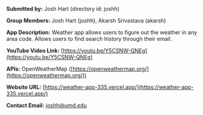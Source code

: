 **Submitted by:** Josh Hart (directory id: joshh)

**Group Members:** Josh Hart (joshh), Akarsh Srivastava (akarsh)

**App Description:** Weather app allows users to figure out the weather in any area code. Allows users to find search history through their email.

**YouTube Video Link:** [https://youtu.be/Y5CSNW-QNEg](https://youtu.be/Y5CSNW-QNEg)

**APIs:** OpenWeatherMap ([https://openweathermap.org/](https://openweathermap.org/))

**Website URL:** [https://weather-app-335.vercel.app/](https://weather-app-335.vercel.app/)

**Contact Email:** [joshh@umd.edu](mailto:joshh@umd.edu)
